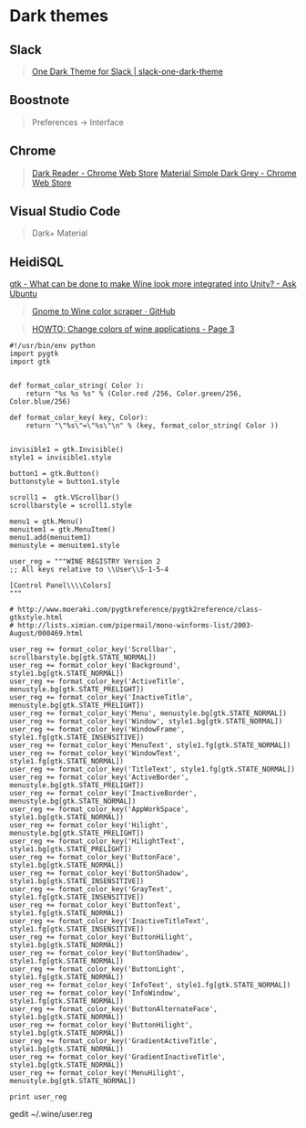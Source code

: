 # Dark themes

## Slack 

> [One Dark Theme for Slack | slack-one-dark-theme](https://mallowigi.github.io/slack-one-dark-theme/)

## Boostnote

> Preferences -> Interface

## Chrome

> [Dark Reader - Chrome Web Store](https://chrome.google.com/webstore/detail/dark-reader/eimadpbcbfnmbkopoojfekhnkhdbieeh?hl=en)
> [Material Simple Dark Grey - Chrome Web Store](https://chrome.google.com/webstore/detail/material-simple-dark-grey/ookepigabmicjpgfnmncjiplegcacdbm)

## Visual Studio Code

> Dark+ Material

## HeidiSQL

[gtk - What can be done to make Wine look more integrated into Unity? - Ask Ubuntu](https://askubuntu.com/questions/175868/what-can-be-done-to-make-wine-look-more-integrated-into-unity)

> [Gnome to Wine color scraper · GitHub](https://gist.github.com/endolith/74192#file-wine_colors_from_gtk-py)

> [HOWTO: Change colors of wine applications - Page 3](https://ubuntuforums.org/showthread.php?t=55286&page=3)

```
#!/usr/bin/env python
import pygtk
import gtk


def format_color_string( Color ):
	return "%s %s %s" % (Color.red /256, Color.green/256,  Color.blue/256)
	
def format_color_key( key, Color):
	return "\"%s\"=\"%s\"\n" % (key, format_color_string( Color ))
	

invisible1 = gtk.Invisible()
style1 = invisible1.style

button1 = gtk.Button()
buttonstyle = button1.style

scroll1 =  gtk.VScrollbar()
scrollbarstyle = scroll1.style

menu1 = gtk.Menu()
menuitem1 = gtk.MenuItem()
menu1.add(menuitem1)
menustyle = menuitem1.style

user_reg = """WINE REGISTRY Version 2
;; All keys relative to \\User\\S-1-5-4

[Control Panel\\\\Colors]
"""

# http://www.moeraki.com/pygtkreference/pygtk2reference/class-gtkstyle.html
# http://lists.ximian.com/pipermail/mono-winforms-list/2003-August/000469.html

user_reg += format_color_key('Scrollbar', scrollbarstyle.bg[gtk.STATE_NORMAL])
user_reg += format_color_key('Background', style1.bg[gtk.STATE_NORMAL])
user_reg += format_color_key('ActiveTitle', menustyle.bg[gtk.STATE_PRELIGHT])
user_reg += format_color_key('InactiveTitle', menustyle.bg[gtk.STATE_PRELIGHT])
user_reg += format_color_key('Menu', menustyle.bg[gtk.STATE_NORMAL])
user_reg += format_color_key('Window', style1.bg[gtk.STATE_NORMAL])
user_reg += format_color_key('WindowFrame', style1.fg[gtk.STATE_INSENSITIVE])
user_reg += format_color_key('MenuText', style1.fg[gtk.STATE_NORMAL])
user_reg += format_color_key('WindowText', style1.fg[gtk.STATE_NORMAL])
user_reg += format_color_key('TitleText', style1.fg[gtk.STATE_NORMAL])
user_reg += format_color_key('ActiveBorder', menustyle.bg[gtk.STATE_PRELIGHT])
user_reg += format_color_key('InactiveBorder', menustyle.bg[gtk.STATE_NORMAL])
user_reg += format_color_key('AppWorkSpace', style1.bg[gtk.STATE_NORMAL])
user_reg += format_color_key('Hilight', menustyle.bg[gtk.STATE_PRELIGHT])
user_reg += format_color_key('HilightText', style1.bg[gtk.STATE_PRELIGHT])
user_reg += format_color_key('ButtonFace', style1.bg[gtk.STATE_NORMAL])
user_reg += format_color_key('ButtonShadow', style1.bg[gtk.STATE_INSENSITIVE])
user_reg += format_color_key('GrayText', style1.fg[gtk.STATE_INSENSITIVE])
user_reg += format_color_key('ButtonText', style1.fg[gtk.STATE_NORMAL])
user_reg += format_color_key('InactiveTitleText', style1.fg[gtk.STATE_INSENSITIVE])
user_reg += format_color_key('ButtonHilight', style1.bg[gtk.STATE_NORMAL])
user_reg += format_color_key('ButtonShadow', style1.fg[gtk.STATE_NORMAL])
user_reg += format_color_key('ButtonLight', style1.fg[gtk.STATE_NORMAL])
user_reg += format_color_key('InfoText', style1.fg[gtk.STATE_NORMAL])
user_reg += format_color_key('InfoWindow', style1.fg[gtk.STATE_NORMAL])
user_reg += format_color_key('ButtonAlternateFace', style1.bg[gtk.STATE_NORMAL])
user_reg += format_color_key('ButtonHilight', style1.bg[gtk.STATE_NORMAL])
user_reg += format_color_key('GradientActiveTitle', style1.bg[gtk.STATE_NORMAL])
user_reg += format_color_key('GradientInactiveTitle', style1.bg[gtk.STATE_NORMAL])
user_reg += format_color_key('MenuHilight', menustyle.bg[gtk.STATE_NORMAL])

print user_reg
```
gedit ~/.wine/user.reg

